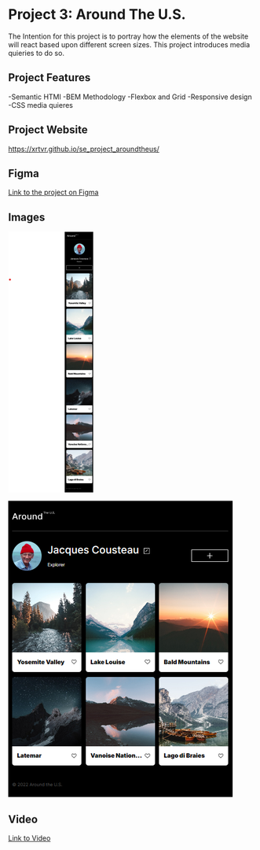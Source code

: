 # Project 3: Around The U.S.

The Intention for this project is to portray how the elements of the website will react based upon different screen sizes. This project introduces media quieries to do so.

## Project Features

-Semantic HTMl
-BEM Methodology
-Flexbox and Grid
-Responsive design
-CSS media quieres

## Project Website

https://xrtvr.github.io/se_project_aroundtheus/

## Figma

[Link to the project on Figma](https://www.figma.com/file/Es8zZP3ARGH9JGcw60i3OD/Sprint-3_-Around-the-US?type=design&node-id=0%3A1&mode=design&t=EfVpDga9MFR5QfmQ-1)

## Images

![320px](image-1.png)

![1440px](image-2.png)

## Video

[Link to Video](https://www.loom.com/share/0729bc69d50c4fa38a39c0b9985e7a70?sid=aa105278-79c1-4737-9924-cef729183825)
